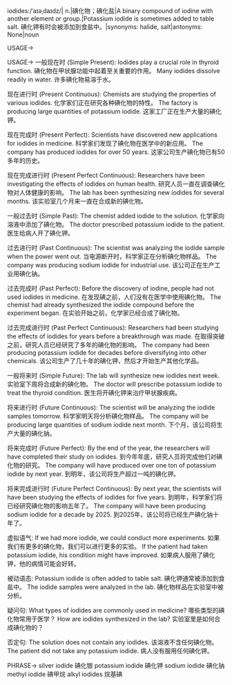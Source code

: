 iodides:/ˈaɪəˌdaɪdz/| n.|碘化物；碘化盐|A binary compound of iodine with another element or group.|Potassium iodide is sometimes added to table salt. 碘化钾有时会被添加到食盐中。|synonyms: halide, salt|antonyms: None|noun

USAGE->

USAGE->
一般现在时 (Simple Present):
Iodides play a crucial role in thyroid function. 碘化物在甲状腺功能中起着至关重要的作用。
Many iodides dissolve readily in water. 许多碘化物易溶于水。

现在进行时 (Present Continuous):
Chemists are studying the properties of various iodides. 化学家们正在研究各种碘化物的特性。
The factory is producing large quantities of potassium iodide. 这家工厂正在生产大量的碘化钾。

现在完成时 (Present Perfect):
Scientists have discovered new applications for iodides in medicine. 科学家们发现了碘化物在医学中的新应用。
The company has produced iodides for over 50 years.  这家公司生产碘化物已有50多年的历史。

现在完成进行时 (Present Perfect Continuous):
Researchers have been investigating the effects of iodides on human health. 研究人员一直在调查碘化物对人体健康的影响。
The lab has been synthesizing new iodides for several months.  该实验室几个月来一直在合成新的碘化物。

一般过去时 (Simple Past):
The chemist added iodide to the solution.  化学家向溶液中添加了碘化物。
The doctor prescribed potassium iodide to the patient. 医生给病人开了碘化钾。


过去进行时 (Past Continuous):
The scientist was analyzing the iodide sample when the power went out.  当电源断开时，科学家正在分析碘化物样品。
The company was producing sodium iodide for industrial use.  该公司正在生产工业用碘化钠。

过去完成时 (Past Perfect):
Before the discovery of iodine, people had not used iodides in medicine. 在发现碘之前，人们没有在医学中使用碘化物。
The chemist had already synthesized the iodide compound before the experiment began.  在实验开始之前，化学家已经合成了碘化物。

过去完成进行时 (Past Perfect Continuous):
Researchers had been studying the effects of iodides for years before a breakthrough was made. 在取得突破之前，研究人员已经研究了多年的碘化物的影响。
The company had been producing potassium iodide for decades before diversifying into other chemicals.  该公司生产了几十年的碘化钾，然后才开始生产其他化学品。

一般将来时 (Simple Future):
The lab will synthesize new iodides next week.  实验室下周将合成新的碘化物。
The doctor will prescribe potassium iodide to treat the thyroid condition. 医生将开碘化钾来治疗甲状腺疾病。

将来进行时 (Future Continuous):
The scientist will be analyzing the iodide samples tomorrow. 科学家明天将分析碘化物样品。
The company will be producing large quantities of sodium iodide next month. 下个月，该公司将生产大量的碘化钠。

将来完成时 (Future Perfect):
By the end of the year, the researchers will have completed their study on iodides. 到今年年底，研究人员将完成他们对碘化物的研究。
The company will have produced over one ton of potassium iodide by next year. 到明年，该公司将生产超过一吨的碘化钾。


将来完成进行时 (Future Perfect Continuous):
By next year, the scientists will have been studying the effects of iodides for five years. 到明年，科学家们将已经研究碘化物的影响五年了。
The company will have been producing sodium iodide for a decade by 2025. 到2025年，该公司将已经生产碘化钠十年了。


虚拟语气:
If we had more iodide, we could conduct more experiments. 如果我们有更多的碘化物，我们可以进行更多的实验。
If the patient had taken potassium iodide, his condition might have improved. 如果病人服用了碘化钾，他的病情可能会好转。

被动语态:
Potassium iodide is often added to table salt. 碘化钾通常被添加到食盐中。
The iodide samples were analyzed in the lab. 碘化物样品在实验室中被分析。

疑问句:
What types of iodides are commonly used in medicine?  哪些类型的碘化物常用于医学？
How are iodides synthesized in the lab? 实验室里是如何合成碘化物的？

否定句:
The solution does not contain any iodides.  该溶液不含任何碘化物。
The patient did not take any potassium iodide. 病人没有服用任何碘化钾。


PHRASE->
silver iodide  碘化银
potassium iodide 碘化钾
sodium iodide 碘化钠
methyl iodide 碘甲烷
alkyl iodides 烷基碘
